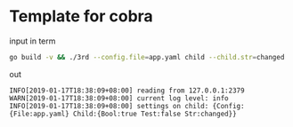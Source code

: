 # Template for cobra

input in term

```bash
go build -v && ./3rd --config.file=app.yaml child --child.str=changed
```

out

```text
INFO[2019-01-17T18:38:09+08:00] reading from 127.0.0.1:2379
WARN[2019-01-17T18:38:09+08:00] current log level: info
INFO[2019-01-17T18:38:09+08:00] settings on child: {Config:{File:app.yaml} Child:{Bool:true Test:false Str:changed}}
```
